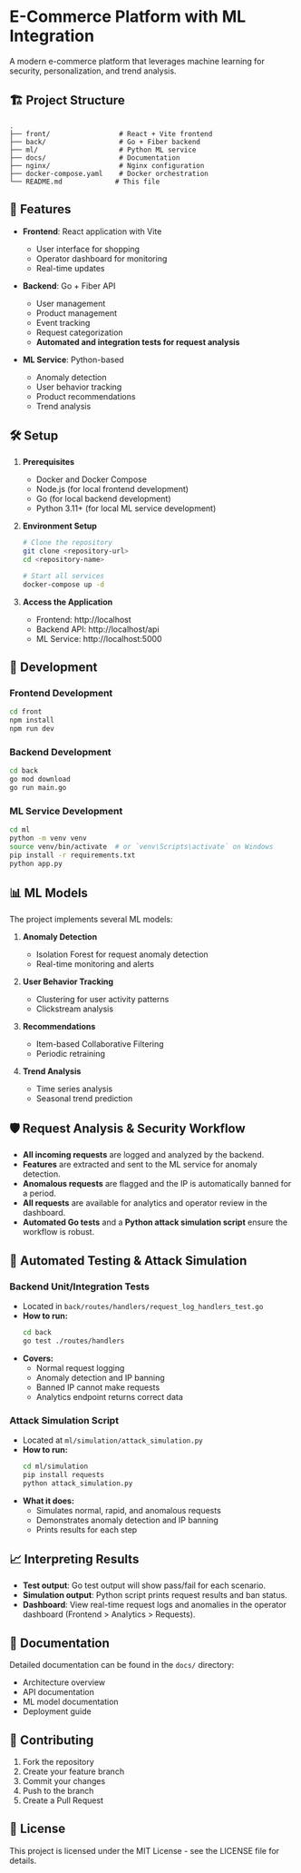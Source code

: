 # E-Commerce Platform with ML Integration

A modern e-commerce platform that leverages machine learning for security, personalization, and trend analysis.

## 🏗️ Project Structure

```
.
├── front/                 # React + Vite frontend
├── back/                  # Go + Fiber backend
├── ml/                    # Python ML service
├── docs/                  # Documentation
├── nginx/                 # Nginx configuration
├── docker-compose.yaml    # Docker orchestration
└── README.md             # This file
```

## 🚀 Features

- **Frontend**: React application with Vite
  - User interface for shopping
  - Operator dashboard for monitoring
  - Real-time updates

- **Backend**: Go + Fiber API
  - User management
  - Product management
  - Event tracking
  - Request categorization
  - **Automated and integration tests for request analysis**

- **ML Service**: Python-based
  - Anomaly detection
  - User behavior tracking
  - Product recommendations
  - Trend analysis

## 🛠️ Setup

1. **Prerequisites**
   - Docker and Docker Compose
   - Node.js (for local frontend development)
   - Go (for local backend development)
   - Python 3.11+ (for local ML service development)

2. **Environment Setup**
   ```bash
   # Clone the repository
   git clone <repository-url>
   cd <repository-name>

   # Start all services
   docker-compose up -d
   ```

3. **Access the Application**
   - Frontend: http://localhost
   - Backend API: http://localhost/api
   - ML Service: http://localhost:5000

## 🔧 Development

### Frontend Development
```bash
cd front
npm install
npm run dev
```

### Backend Development
```bash
cd back
go mod download
go run main.go
```

### ML Service Development
```bash
cd ml
python -m venv venv
source venv/bin/activate  # or `venv\Scripts\activate` on Windows
pip install -r requirements.txt
python app.py
```

## 📊 ML Models

The project implements several ML models:

1. **Anomaly Detection**
   - Isolation Forest for request anomaly detection
   - Real-time monitoring and alerts

2. **User Behavior Tracking**
   - Clustering for user activity patterns
   - Clickstream analysis

3. **Recommendations**
   - Item-based Collaborative Filtering
   - Periodic retraining

4. **Trend Analysis**
   - Time series analysis
   - Seasonal trend prediction

## 🛡️ Request Analysis & Security Workflow

- **All incoming requests** are logged and analyzed by the backend.
- **Features** are extracted and sent to the ML service for anomaly detection.
- **Anomalous requests** are flagged and the IP is automatically banned for a period.
- **All requests** are available for analytics and operator review in the dashboard.
- **Automated Go tests** and a **Python attack simulation script** ensure the workflow is robust.

## 🧪 Automated Testing & Attack Simulation

### Backend Unit/Integration Tests
- Located in `back/routes/handlers/request_log_handlers_test.go`
- **How to run:**
  ```bash
  cd back
  go test ./routes/handlers
  ```
- **Covers:**
  - Normal request logging
  - Anomaly detection and IP banning
  - Banned IP cannot make requests
  - Analytics endpoint returns correct data

### Attack Simulation Script
- Located at `ml/simulation/attack_simulation.py`
- **How to run:**
  ```bash
  cd ml/simulation
  pip install requests
  python attack_simulation.py
  ```
- **What it does:**
  - Simulates normal, rapid, and anomalous requests
  - Demonstrates anomaly detection and IP banning
  - Prints results for each step

## 📈 Interpreting Results
- **Test output**: Go test output will show pass/fail for each scenario.
- **Simulation output**: Python script prints request results and ban status.
- **Dashboard**: View real-time request logs and anomalies in the operator dashboard (Frontend > Analytics > Requests).

## 📝 Documentation

Detailed documentation can be found in the `docs/` directory:
- Architecture overview
- API documentation
- ML model documentation
- Deployment guide

## 🤝 Contributing

1. Fork the repository
2. Create your feature branch
3. Commit your changes
4. Push to the branch
5. Create a Pull Request

## 📄 License

This project is licensed under the MIT License - see the LICENSE file for details. 